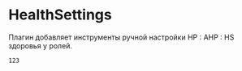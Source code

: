 # HealthSettings
Плагин добавляет инструменты ручной настройки HP : AHP : HS здоровья у ролей.

```
123
```
